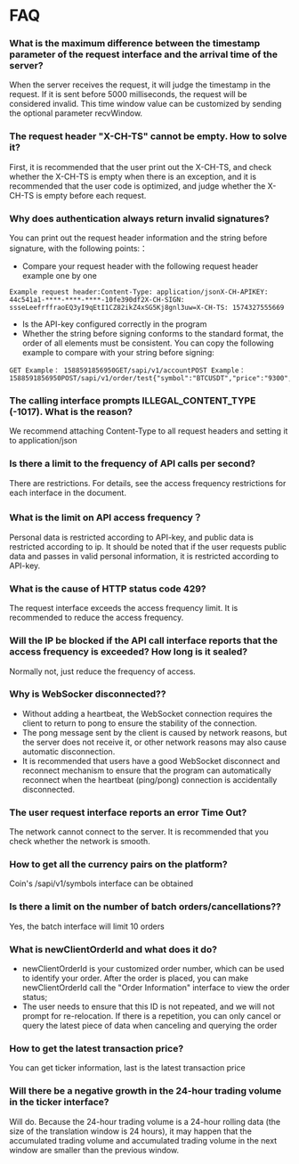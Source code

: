 # FAQ

### What is the maximum difference between the timestamp parameter of the request interface and the arrival time of the server? <a href="#what-is-the-maximum-difference-between-the-timestamp-parameter-of-the-request-interface-and-the-arri" id="what-is-the-maximum-difference-between-the-timestamp-parameter-of-the-request-interface-and-the-arri"></a>

When the server receives the request, it will judge the timestamp in the request. If it is sent before 5000 milliseconds, the request will be considered invalid. This time window value can be customized by sending the optional parameter recvWindow.

### The request header "X-CH-TS" cannot be empty. How to solve it? <a href="#the-request-header-x-ch-ts-cannot-be-empty-how-to-solve-it" id="the-request-header-x-ch-ts-cannot-be-empty-how-to-solve-it"></a>

First, it is recommended that the user print out the X-CH-TS, and check whether the X-CH-TS is empty when there is an exception, and it is recommended that the user code is optimized, and judge whether the X-CH-TS is empty before each request.

### Why does authentication always return invalid signatures? <a href="#why-does-authentication-always-return-invalid-signatures" id="why-does-authentication-always-return-invalid-signatures"></a>

You can print out the request header information and the string before signature, with the following points:：

* Compare your request header with the following request header example one by one

```
Example request header:​Content-Type: application/json​X-CH-APIKEY: 44c541a1-****-****-****-10fe390df2​X-CH-SIGN: ssseLeefrffraoEQ3yI9qEtI1CZ82ikZ4xSG5Kj8gnl3uw=​X-CH-TS: 1574327555669
```

* Is the API-key configured correctly in the program
* Whether the string before signing conforms to the standard format, the order of all elements must be consistent. You can copy the following example to compare with your string before signing:

```
GET Example： 1588591856950GET/sapi/v1/account​POST Example：1588591856950POST/sapi/v1/order/test{"symbol":"BTCUSDT","price":"9300","volume":"1","side":"BUY","type":"LIMIT"}
```

### The calling interface prompts ILLEGAL\_CONTENT\_TYPE (-1017). What is the reason? <a href="#the-calling-interface-prompts-illegal_content_type-1017-what-is-the-reason" id="the-calling-interface-prompts-illegal_content_type-1017-what-is-the-reason"></a>

We recommend attaching Content-Type to all request headers and setting it to application/json

### Is there a limit to the frequency of API calls per second? <a href="#is-there-a-limit-to-the-frequency-of-api-calls-per-second" id="is-there-a-limit-to-the-frequency-of-api-calls-per-second"></a>

There are restrictions. For details, see the access frequency restrictions for each interface in the document.

### What is the limit on API access frequenc&#x79;**？** <a href="#what-is-the-limit-on-api-access-frequency" id="what-is-the-limit-on-api-access-frequency"></a>

Personal data is restricted according to API-key, and public data is restricted according to ip. It should be noted that if the user requests public data and passes in valid personal information, it is restricted according to API-key.

### What is the cause of HTTP status code 429? <a href="#what-is-the-cause-of-http-status-code-429" id="what-is-the-cause-of-http-status-code-429"></a>

The request interface exceeds the access frequency limit. It is recommended to reduce the access frequency.

### Will the IP be blocked if the API call interface reports that the access frequency is exceeded? How long is it sealed? <a href="#will-the-ip-be-blocked-if-the-api-call-interface-reports-that-the-access-frequency-is-exceeded-how-l" id="will-the-ip-be-blocked-if-the-api-call-interface-reports-that-the-access-frequency-is-exceeded-how-l"></a>

Normally not, just reduce the frequency of access.

### Why is WebSocker disconnected?? <a href="#why-is-websocker-disconnected" id="why-is-websocker-disconnected"></a>

* Without adding a heartbeat, the WebSocket connection requires the client to return to pong to ensure the stability of the connection.
* The pong message sent by the client is caused by network reasons, but the server does not receive it, or other network reasons may also cause automatic disconnection.
* It is recommended that users have a good WebSocket disconnect and reconnect mechanism to ensure that the program can automatically reconnect when the heartbeat (ping/pong) connection is accidentally disconnected.

### The user request interface reports an error Time Out? <a href="#the-user-request-interface-reports-an-error-time-out" id="the-user-request-interface-reports-an-error-time-out"></a>

The network cannot connect to the server. It is recommended that you check whether the network is smooth.

### How to get all the currency pairs on the platform? <a href="#how-to-get-all-the-currency-pairs-on-the-platform" id="how-to-get-all-the-currency-pairs-on-the-platform"></a>

Coin's /sapi/v1/symbols interface can be obtained

### Is there a limit on the number of batch orders/cancellations?? <a href="#is-there-a-limit-on-the-number-of-batch-orders-cancellations" id="is-there-a-limit-on-the-number-of-batch-orders-cancellations"></a>

Yes, the batch interface will limit 10 orders

### What is newClientOrderId and what does it do? <a href="#what-is-newclientorderid-and-what-does-it-do" id="what-is-newclientorderid-and-what-does-it-do"></a>

* newClientOrderId is your customized order number, which can be used to identify your order. After the order is placed, you can make newClientOrderId call the "Order Information" interface to view the order status;
* The user needs to ensure that this ID is not repeated, and we will not prompt for re-relocation. If there is a repetition, you can only cancel or query the latest piece of data when canceling and querying the order

### How to get the latest transaction price? <a href="#how-to-get-the-latest-transaction-price" id="how-to-get-the-latest-transaction-price"></a>

You can get ticker information, last is the latest transaction price

### Will there be a negative growth in the 24-hour trading volume in the ticker interface? <a href="#will-there-be-a-negative-growth-in-the-24-hour-trading-volume-in-the-ticker-interface" id="will-there-be-a-negative-growth-in-the-24-hour-trading-volume-in-the-ticker-interface"></a>

Will do. Because the 24-hour trading volume is a 24-hour rolling data (the size of the translation window is 24 hours), it may happen that the accumulated trading volume and accumulated trading volume in the next window are smaller than the previous window.[\
](https://zhonghuahan.gitbook.io/v/v/english/sdk-kai-fa-ku)
